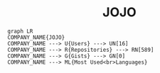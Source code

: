<h1 align="center">JOJO</h1>

```mermaid
graph LR
COMPANY_NAME{JOJO}
COMPANY_NAME ---> U{Users} ---> UN[16]
COMPANY_NAME ---> R{Repositories} ---> RN[589]
COMPANY_NAME ---> G{Gists} ---> GN[0]
COMPANY_NAME ---> ML{Most Used<br>Languages}
```
